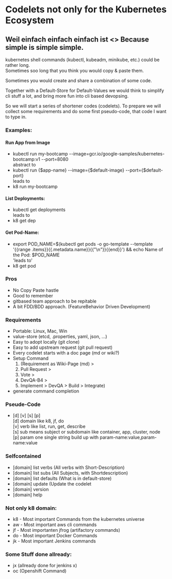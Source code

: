 # Codelets not only for the Kubernetes Ecosystem

## Weil einfach einfach einfach ist <> Because simple is simple simple.
  
kubernetes shell commands (kubectl, kubeadm, minikube, etc.) could be rather long.  
Sometimes soo long that you think you would copy & paste them. 

Sometimes you would create and share a combination of some code.

Together with a Default-Store for Default-Values we would think to simplify cli stuff a lot, and bring more fun into cli based devopsing.
  
So we will start a series of shortener codes (codelets). To prepare we will collect some requirements and do some first pseudo-code, that code I want to type in.  
  
### Examples:
#### Run App from Image
* kubectl run my-bootcamp --image=gcr.io/google-samples/kubernetes-bootcamp:v1 --port=8080  
abstract to  
* kubectl run {$app-name} --image={$default-image} --port={$default-port}  
leads to  
* k8 run my-bootcamp

#### List Deployments:
* kubectl get deployments  
leads to  
* k8 get dep  

#### Get Pod-Name:
* export POD_NAME=$(kubectl get pods -o go-template --template '{{range .items}}{{.metadata.name}}{{"\n"}}{{end}}') && echo Name of the Pod: $POD_NAME  
'leads to'
* k8 get pod

### Pros
* No Copy Paste hastle
* Good to remember
* gitbased team approach to be repitable
* A bit FDD/BDD approach. (FeatureBehavior Driven Development)

### Requirements
* Portable: Linux, Mac, Win
* value-store (etcd, .properties, yaml, json, ...)
* Easy to adopt locally (git clone)
* Easy to add upstream request (git pull request)
* Every codelet starts with a doc page (md or wiki?)
* Setup Command 
  1. (Requirement as Wiki-Page (md) > 
  2. Pull Request > 
  3. Vote > 
  4. DevQA-B4 > 
  5. Implement > DevQA > Build > Integrate)
* generate command completion

### Pseude-Code
* [d] [v] [s] [p]  
[d] domain like k8, jf, do  
[v] verb like list, run, get, describe  
[s] sub means subject or subdomain like container, app, cluster, node  
[p] param one single string build up with param-name:value,param-name:value  


### Selfcontained
* [domain] list verbs (All verbs with Short-Description)
* [domain] list subs (All Subjects, with Shortdescription)
* [domain] list defaults (What is in default-store)
* [domain] update (Update the codelet
* [domain] version
* [domain] help

### Not only k8 domain:
* k8 - Most important Commands from the kubernetes universe
* aw - Most important aws cli commands
* jf - Most importanten jfrog (artifactory commands)
* do - Most important Docker Commands
* jk - Most important Jenkins commands

### Some Stuff done allready:
* jx (allready done for jenkins x)
* oc (Openshift Command)

